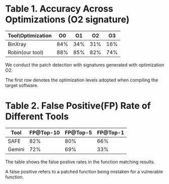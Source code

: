 # Table 1. Accuracy Across Optimizations  (O2 signature)
|Tool\Optimization| O0 | O1 | O2| O3 |
|-|-|-|-|-|
|BinXray|84%|34%|31%|16%|
|Robin(our tool)|88%|85%|82%|74%|

We conduct the patch detection with signatures generated with optimization O2.

The first row denotes the optimization levels adopted when compiling the target software.


# Table 2. False Positive(FP) Rate of Different Tools
|Tool| FP@Top-10 | FP@Top-5 | FP@Top-1|
|-|-|-|-|
|SAFE|82%|80%|66%|
|Gemini|72%|69%|33%|

The table shows the false postive rates in the function matching results.

A false positive refers to a patched function being mistaken for a vulnerable function.

